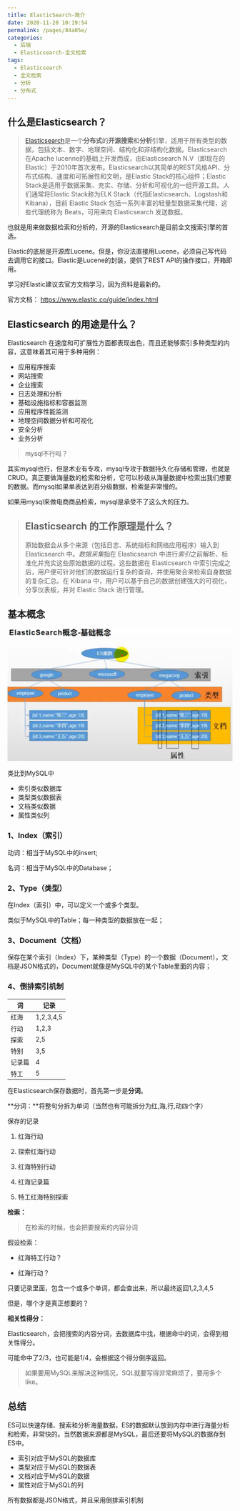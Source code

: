 ```yaml
---
title: ElasticSearch-简介
date: 2020-11-20 10:19:54
permalink: /pages/84a05e/
categories:
  - 后端
  - Elasticsearch-全文检索
tags:
  - Elasticsearch
  - 全文检索
  - 分析
  - 分布式
---
```






## 什么是Elasticsearch？

> [Elasticsearch](elastic.co/cn/what-is/elasticsearch)是一个**分布式**的**开源搜索**和**分析**引擎，适用于所有类型的数据，包括文本、数字、地理空间、结构化和非结构化数据。Elasticsearch在Apache lucenne的基础上开发而成，由Elasticsearch N.V（即现在的Elastic）于2010年首次发布。Elasticsearch以其简单的REST风格API、分布式结构、速度和可拓展性和文明，是Elastic  Stack的核心组件；Elastic Stack是适用于数据采集、充实、存储、分析和可视化的一组开源工具。人们通常将Elastic Stack称为ELK Stack（代指Elasticsearch、Logstash和Kibana），目前 Elastic Stack 包括一系列丰富的轻量型数据采集代理，这些代理统称为 Beats，可用来向 Elasticsearch 发送数据。

也就是用来做数据检索和分析的，开源的Elasticsearch是目前全文搜索引擎的首选。

Elastic的底层是开源库Lucene。但是，你没法直接用Lucene，必须自己写代码去调用它的接口。Elastic是Lucene的封装，提供了REST API的操作接口，开箱即用。

学习好Elastic建议去官方文档学习，因为资料是最新的。

官方文档：
https://www.elastic.co/guide/index.html






## Elasticsearch 的用途是什么？

Elasticsearch 在速度和可扩展性方面都表现出色，而且还能够索引多种类型的内容，这意味着其可用于多种用例：

- 应用程序搜索
- 网站搜索
- 企业搜索
- 日志处理和分析
- 基础设施指标和容器监测
- 应用程序性能监测
- 地理空间数据分析和可视化
- 安全分析
- 业务分析



> mysql不行吗？

其实mysql也行，但是术业有专攻，mysql专攻于数据持久化存储和管理，也就是CRUD。真正要做海量数的检索和分析，它可以秒级从海量数据中检索出我们想要的数据。而mysql如果单表达到百分级数据，检索是非常慢的。

如果用mysql来做电商商品检索，mysql是承受不了这么大的压力。



> ## Elasticsearch 的工作原理是什么？
>
> 原始数据会从多个来源（包括日志、系统指标和网络应用程序）输入到 Elasticsearch 中。*数据采集*指在 Elasticsearch 中进行*索引*之前解析、标准化并充实这些原始数据的过程。这些数据在 Elasticsearch 中索引完成之后，用户便可针对他们的数据运行复杂的查询，并使用聚合来检索自身数据的复杂汇总。在 Kibana 中，用户可以基于自己的数据创建强大的可视化，分享仪表板，并对 Elastic Stack 进行管理。





## 基本概念

![image-20201124105112926](https://raw.githubusercontent.com/SaulJWu/images/main/20201124105120.png)



类比到MySQL中

- 索引类似数据库
- 类型类似数据表
- 文档类似数据
- 属性类似列



### 1、Index（索引）

动词：相当于MySQL中的insert;

名词：相当于MySQL中的Database；

### 2、Type（类型）

在Index（索引）中，可以定义一个或多个类型。

类似于MySQL中的Table；每一种类型的数据放在一起；



### 3、Document（文档）

保存在某个索引（Index）下，某种类型（Type）的一个数据（Document），文档是JSON格式的，Document就像是MySQL中的某个Table里面的内容；



### 4、倒排索引机制

| 词     | 记录      |
| ------ | --------- |
| 红海   | 1,2,3,4,5 |
| 行动   | 1,2,3     |
| 探索   | 2,5       |
| 特别   | 3,5       |
| 记录篇 | 4         |
| 特工   | 5         |

在Elasticsearch保存数据时，首先第一步是**分词**。

**分词：**将整句分拆为单词（当然也有可能拆分为红,海,行,动四个字）



保存的记录

1. 红海行动

2. 探索红海行动
3. 红海特别行动
4. 红海记录篇
5. 特工红海特别探索



**检索：**

> 在检索的时候，也会把要搜索的内容分词

假设检索：

- 红海特工行动？

- 红海行动？

只要记录里面，包含一个或多个单词，都会查出来，所以最终返回1,2,3,4,5



但是，哪个才是真正想要的？

**相关性得分：**

Elasticsearch，会把搜索的内容分词，去数据库中找，根据命中的词，会得到相关性得分。

可能命中了2/3，也可能是1/4，会根据这个得分倒序返回。

> 如果要用MySQL来解决这种情况，SQL就要写得非常麻烦了，要用多个like。



## 总结

ES可以快速存储、搜索和分析海量数据，ES的数据默认放到内存中进行海量分析和检索，非常快的。当然数据来源都是MySQL，最后还要将MySQL的数据存到ES中。

- 索引对应于MySQL的数据库
- 类型对应于MySQL的数据表
- 文档对应于MySQL的数据
- 属性对应于MySQL的列

所有数据都是JSON格式，并且采用倒排索引机制